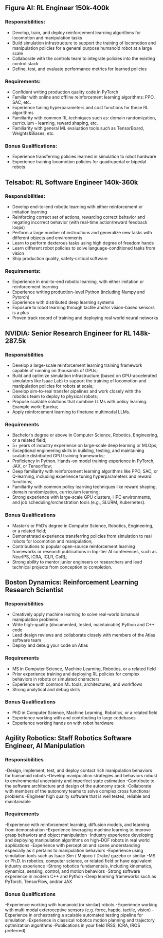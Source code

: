 ## Figure AI: RL Engineer 150k-400k

### Responsibilities:
- Develop, train, and deploy reinforcement learning algorithms for locomotion and manipulation tasks
- Build simulation infrastructure to support the training of locomotion and manipulation policies for a general purpose humanoid robot at a large scale
- Collaborate with the controls team to integrate policies into the existing control stack
- Define, test, and evaluate performance metrics for learned policies

### Requirements:
- Confident writing production quality code in PyTorch
- Familiar with online and offline reinforcement learning algorithms: PPO, SAC, etc.
- Experience tuning hyperparameters and cost functions for these RL algorithms
- Familiarity with common RL techniques such as: domain randomization, curriculum - learning, reward shaping, etc.
- Familiarity with general ML evaluation tools such as TensorBoard, Weights&Biases, etc.

### Bonus Qualifications:
- Experience transferring policies learned in simulation to robot hardware
- Experience training locomotion policies for quadrupedal or bipedal robots

## Telsabot: RL Software Engineer 140k-360k

### Responsibilities:
- Develop end-to-end robotic learning with either reinforcement or imitation learning 
- Reinforcing correct set of actions, rewarding correct behavior and negating incorrect behavior (with real-time action/reward feedback loops) 
- Perform a large number of instructions and generalize new tasks with different objects and environments 
- Learn to perform dexterous tasks using high degree of freedom hands
- Learn different robot policies to solve language-conditioned tasks from vision 
- Ship production quality, safety-critical software 

### Requirements:
- Experience in end-to-end robotic learning, with either imitation or reinforcement learning 
- Experience writing production-level Python (including Numpy and Pytorch) 
- Experience with distributed deep learning systems 
- Exposure to robot learning through tactile and/or vision-based sensors is a plus 
- Proven track record of training and deploying real world neural networks

## NVIDIA: Senior Research Engineer for RL 148k-287.5k

### Responsibilities
- Develop a large-scale reinforcement learning training framework capable of running on thousands of GPUs; 
- Build and optimize simulation infrastructure (based on GPU-accelerated simulators like Isaac Lab) to support the training of locomotion and manipulation policies for robots at scale;
- Develop sim-to-real transfer pipelines and work closely with the robotics team to deploy to physical robots;
- Propose scalable solutions that combine LLMs with policy learning. Example work: Eureka;
- Apply reinforcement learning to finetune multimodal LLMs. 

### Requirements
- Bachelor’s degree or above in Computer Science, Robotics, Engineering, or a related field;
- 5+ years of industry experience on large-scale deep learning or MLOps;
- Exceptional engineering skills in building, testing, and maintaining scalable distributed GPU training frameworks;
- Proficiency in Python. Hands-on model training experience in PyTorch, JAX, or Tensorflow;
- Deep familiarity with reinforcement learning algorithms like PPO, SAC, or Q-learning, including experience tuning hyperparameters and reward functions;
- Familiarity with common policy learning techniques like reward shaping, domain randomization, curriculum learning;
- Strong experience with large-scale GPU clusters, HPC environments, and job scheduling/orchestration tools (e.g., SLURM, Kubernetes).

### Bonus Qualifications
- Master’s or PhD’s degree in Computer Science, Robotics, Engineering, or a related field;
- Demonstrated experience transferring policies from simulation to real robots for locomotion and manipulation;
- Contributions to popular open-source reinforcement learning frameworks or research publications in top-tier AI conferences, such as NeurIPS, ICRA, ICLR, CoRL;
- Strong ability to mentor junior engineers or researchers and lead technical projects from conception to completion.

## Boston Dynamics: Reinforcement Learning Research Scientist 

### Responsibilities
- Creatively apply machine learning to solve real-world bimanual manipulation problems
- Write high-quality (documented, tested, maintainable) Python and C++ code
- Lead design reviews and collaborate closely with members of the Atlas software team
- Deploy and debug your code on Atlas

### Requirements
- MS in Computer Science, Machine Learning, Robotics, or a related field
- Prior experience training and deploying RL policies for complex behaviors in robots or simulated characters
- Experience with common ML tools, architectures, and workflows
- Strong analytical and debug skills

### Bonus Qualifications
- PhD in Computer Science, Machine Learning, Robotics, or a related field
- Experience working with and contributing to large codebases
- Experience working hands on with robot hardware

## Agility Robotics: Staff Robotics Software Engineer, AI Manipulation 

### Responsibilities

-Design, implement, test, and deploy contact rich manipulation behaviors for humanoid robots
-Develop manipulation strategies and behaviors robust to environmental uncertainty and imperfect state estimation
-Contribute to the software architecture and design of the autonomy stack
-Collaborate with members of the autonomy teams to solve complex cross functional problems
-Engineer high quality software that is well tested, reliable and maintainable

### Requirements
-Experience with reinforcement learning, diffusion models, and learning from demonstration
-Experience leveraging machine learning to improve grasp behaviors and object manipulation
-Industry experience developing and deploying manipulation algorithms on high-DOF robots in real world applications
-Experience with perception and scene understanding especially as it pertains to manipulation behaviors
-Experience using simulation tools such as Isaac Sim / Mojoco / Drake/ gazebo or similar
-MS or Ph.D. in robotics, computer science, or related field or have equivalent industry experience
-Strong robotics fundamentals, including kinematics, dynamics, sensing, control, and motion behaviors
-Strong software experience in modern C++ and Python
-Deep learning frameworks such as PyTorch, TensorFlow, and/or JAX

### Bonus Qualifications
-Experience working with humanoid (or similar) robots
-Experience working with multi modal exteroceptive sensors (e.g. force, haptic, tactile, vision)
-Experience in orchestrating a scalable automated testing pipeline for simulation
-Experience in classical robotics motion planning and trajectory optimization algorithms
-Publications in your field (RSS, ICRA, IROS preferred)